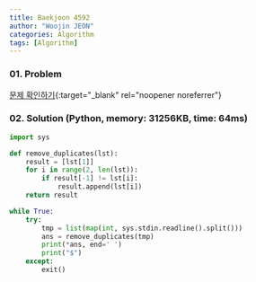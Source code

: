 ```yaml
---
title: Baekjoon 4592
author: "Woojin JEON"
categories: Algorithm
tags: [Algorithm]
---
```


### 01. Problem

[문제 확인하기](https://www.acmicpc.net/problem/4592){:target="_blank" rel="noopener noreferrer"}

### 02. Solution (Python, memory: 31256KB, time: 64ms)

```python
import sys

def remove_duplicates(lst):
    result = [lst[1]]
    for i in range(2, len(lst)):
        if result[-1] != lst[i]:
            result.append(lst[i])
    return result

while True:
    try:
        tmp = list(map(int, sys.stdin.readline().split()))
        ans = remove_duplicates(tmp)
        print(*ans, end=' ')
        print("$")
    except:
        exit()
```
